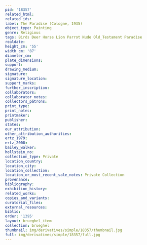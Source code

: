 ```yaml
---
pid: '18357'
related_html: 
related_ids: 
label: The Paradise (Cologne, 1935)
object_type: Painting
genre: Religious
tags: Birds Deer Horse Lion Parrot Nude Old_Testament Paradise
realdate: 
height_cm: '55'
width_cm: '87'
diameter_cm: 
plate_dimensions: 
support: 
drawing_medium: 
signature: 
signature_location: 
support_marks: 
further_inscription: 
collaborators: 
collaborator_notes: 
collectors_patrons: 
print_type: 
print_notes: 
printmaker: 
publisher: 
states: 
our_attribution: 
other_attribution_authorities: 
ertz_1979: 
ertz_2008: 
bailey_walker: 
hollstein_no: 
collection_type: Private
location_country: 
location_city: 
location_collection: 
location_or_most_recent_sale_notes: Private Collection
provenance: 
bibliography: 
exhibition_history: 
related_works: 
copies_and_variants: 
curatorial_files: 
external_resources: 
biblio: 
order: '1395'
layout: brueghel_item
collection: brueghel
thumbnail: img/derivatives/simple/18357/thumbnail.jpg
full: img/derivatives/simple/18357/full.jpg
---
```

